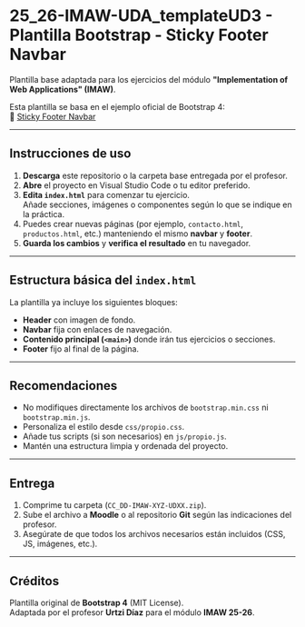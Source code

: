 # 25_26-IMAW-UDA_templateUD3 - Plantilla Bootstrap - Sticky Footer Navbar

Plantilla base adaptada para los ejercicios del módulo **"Implementation of Web Applications" (IMAW)**.

Esta plantilla se basa en el ejemplo oficial de Bootstrap 4:  
🔗 [Sticky Footer Navbar](https://getbootstrap.com/docs/4.0/examples/sticky-footer-navbar/)

---

## Instrucciones de uso

1. **Descarga** este repositorio o la carpeta base entregada por el profesor.
2. **Abre** el proyecto en Visual Studio Code o tu editor preferido.
3. **Edita `index.html`** para comenzar tu ejercicio.  
   Añade secciones, imágenes o componentes según lo que se indique en la práctica.
4. Puedes crear nuevas páginas (por ejemplo, `contacto.html`, `productos.html`, etc.) manteniendo el mismo **navbar** y **footer**.
5. **Guarda los cambios** y **verifica el resultado** en tu navegador.

---

## Estructura básica del `index.html`

La plantilla ya incluye los siguientes bloques:

- **Header** con imagen de fondo.
- **Navbar** fija con enlaces de navegación.
- **Contenido principal (`<main>`)** donde irán tus ejercicios o secciones.
- **Footer** fijo al final de la página.

---

## Recomendaciones

- No modifiques directamente los archivos de `bootstrap.min.css` ni `bootstrap.min.js`.
- Personaliza el estilo desde `css/propio.css`.
- Añade tus scripts (si son necesarios) en `js/propio.js`.
- Mantén una estructura limpia y ordenada del proyecto.

---

## Entrega

1. Comprime tu carpeta (`CC_DD-IMAW-XYZ-UDXX.zip`).
2. Sube el archivo a **Moodle** o al repositorio **Git** según las indicaciones del profesor.
3. Asegúrate de que todos los archivos necesarios están incluidos (CSS, JS, imágenes, etc.).

---

## Créditos

Plantilla original de **Bootstrap 4** (MIT License).  
Adaptada por el profesor **Urtzi Díaz** para el módulo **IMAW 25-26**.
